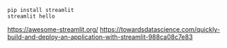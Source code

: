 ```
pip install streamlit
streamlit hello
```

https://awesome-streamlit.org/
https://towardsdatascience.com/quickly-build-and-deploy-an-application-with-streamlit-988ca08c7e83
